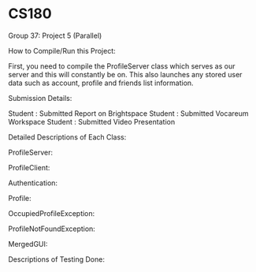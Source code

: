 # CS180
Group 37: Project 5 (Parallel)

How to Compile/Run this Project:

First, you need to compile the ProfileServer class which serves as our server and this will constantly be on. This also launches any stored user data such as account, profile and friends list information.


Submission Details:

Student : Submitted Report on Brightspace
Student : Submitted Vocareum Workspace
Student : Submitted Video Presentation


Detailed Descriptions of Each Class:

ProfileServer:

ProfileClient:

Authentication:

Profile:

OccupiedProfileException:

ProfileNotFoundException:

MergedGUI:


Descriptions of Testing Done:







